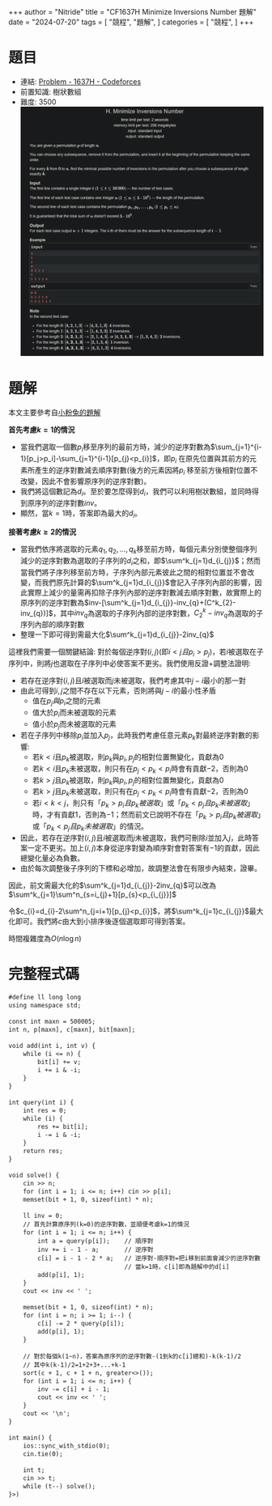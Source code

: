 +++
author = "Nitride"
title = "CF1637H Minimize Inversions Number 題解"
date = "2024-07-20"
tags = [
    "競程",
    "題解",
]
categories = [
    "競程",
]
+++

# 題目
- 連結: [Problem - 1637H - Codeforces](https://codeforces.com/problemset/problem/1637/H)
- 前置知識: 樹狀數組
- 難度: 3500
![p](p.jpeg)

# 題解
本文主要參考自[小粉兔的題解](https://www.cnblogs.com/PinkRabbit/p/CF1637.html)

**首先考慮$k=1$的情況**
- 當我們選取一個數$p_i$移至序列的最前方時，減少的逆序對數為$\sum_{j=1}^{i-1}[p_j>p_i]-\sum_{j=1}^{i-1}[p_{j}<p_{i}]$，即$p_i$ 在原先位置與其前方的元素所產生的逆序對數減去順序對數(後方的元素因將$p_i$ 移至前方後相對位置不改變，因此不會影響原序列的逆序對數)。
- 我們將這個數記為$d_{i}$。至於要怎麼得到$d_i$，我們可以利用樹狀數組，並同時得到原序列的逆序對數$inv$。
- 顯然，當$k=1$時，答案即為最大的$d_{i}$。

**接著考慮$k\ge2$的情況**
- 當我們依序將選取的元素$q_{1},q_{2},\dots,q_{k}$移至前方時，每個元素分別使整個序列減少的逆序對數為選取的子序列的$d_{i}$之和，即$\sum^k_{j=1}d_{i_{j}}$；然而當我們將子序列移至前方時，子序列內部元素彼此之間的相對位置並不會改變，而我們原先計算的$\sum^k_{j=1}d_{i_{j}}$會記入子序列內部的影響，因此實際上減少的量需再扣除子序列內部的逆序對數減去順序對數，故實際上的原序列的逆序對數為$inv-[\sum^k_{j=1}d_{i_{j}}-inv_{q}+(C^k_{2}-inv_{q})]$，其中$inv_{q}$為選取的子序列內部的逆序對數，$C^k_{2}-inv_{q}$為選取的子序列內部的順序對數
- 整理一下即可得到需最大化$\sum^k_{j=1}d_{i_{j}}-2inv_{q}$

這裡我們需要一個關鍵結論: 對於每個逆序對$(i, j)$(即$i<j且p_{i}>p_{j}$)，若$i$被選取在子序列中，則將$j$也選取在子序列中必使答案不更劣。我們使用反證+調整法證明: 
- 若存在逆序對$(i, j)$且$i$被選取而$j$未被選取，我們考慮其中$j-i$最小的那一對
- 由此可得到$i,j$之間不存在以下元素，否則將與$j-i$的最小性矛盾
	- 值在$p_{j}與p_{i}$之間的元素
	- 值大於$p_{i}$而未被選取的元素
	- 值小於$p_{j}$而未被選取的元素
- 若在子序列中移除$p_{i}$並加入$p_{j}$，此時我們考慮任意元素$p_{k}$對最終逆序對數的影響: 
	- 若$k<i$且$p_{k}$被選取，則$p_{k}$與$p_{i},p_{j}$的相對位置無變化，貢獻為$0$
	- 若$k<i$且$p_{k}$未被選取，則只有在$p_{j}<p_{k}<p_{i}$時會有貢獻$-2$，否則為$0$
	- 若$k>j$且$p_{k}$被選取，則$p_{k}$與$p_{i},p_{j}$的相對位置無變化，貢獻為$0$
	- 若$k>j$且$p_{k}$未被選取，則只有在$p_{j}<p_{k}<p_{i}$時會有貢獻$-2$，否則為$0$
	- 若$i<k<j$，則只有「$p_{k}>p_{i}且p_{k}被選取$」或「$p_{k}<p_{j}且p_{k}未被選取$」時，才有貢獻$1$，否則為$-1$；然而前文已說明不存在「$p_{k}>p_{i}且p_{k}被選取$」或「$p_{k}<p_{j}且p_{k}未被選取$」的情況。
- 因此，若存在逆序對$(i, j)$且$i$被選取而$j$未被選取，我們可刪除$i$並加入$j$，此時答案一定不更劣。加上$(i,j)$本身從逆序對變為順序對會對答案有$-1$的貢獻，因此總變化量必為負數。
- 由於每次調整後子序列的下標和必增加，故調整法會在有限步內結束，證畢。

因此，前文需最大化的$\sum^k_{j=1}d_{i_{j}}-2inv_{q}$可以改為$\sum^k_{j=1}\sum^n_{s=i_{j}+1}[p_{s}<p_{i_{j}}]$

令$c_{i}=d_{i}-2\sum^n_{j=i+1}[p_{j}<p_{i}]$，將$\sum^k_{j=1}c_{i_{j}}$最大化即可。我們將$c$由大到小排序後逐個選取即可得到答案。

時間複雜度為$O(n\log n)$


# 完整程式碼
```cpp[](<#include %3Cbits/stdc++.h%3E
#define ll long long
using namespace std;

const int maxn = 500005;
int n, p[maxn], c[maxn], bit[maxn];

void add(int i, int v) {
	while (i <= n) {
		bit[i] += v;
		i += i & -i;
	}
}

int query(int i) {
	int res = 0;
	while (i) {
		res += bit[i];
		i -= i & -i;
	}
	return res;
}

void solve() {
	cin >> n;
	for (int i = 1; i <= n; i++) cin >> p[i];
	memset(bit + 1, 0, sizeof(int) * n);

	ll inv = 0;
	// 首先計算原序列(k=0)的逆序對數，並順便考慮k=1的情況
	for (int i = 1; i <= n; i++) {
		int a = query(p[i]);	// 順序對
		inv += i - 1 - a;		// 逆序對
		c[i] = i - 1 - 2 * a;	// 逆序對-順序對=把i移到前面會減少的逆序對數
								// 當k=1時，c[i]即為題解中的d[i]
		add(p[i], 1);
	}
	cout << inv << ' ';

	memset(bit + 1, 0, sizeof(int) * n);
	for (int i = n; i >= 1; i--) {
		c[i] -= 2 * query(p[i]);
		add(p[i], 1);
	}

	// 對於每個k(1~n)，答案為原序列的逆序對數-(1到k的c[i]總和)-k(k-1)/2
	// 其中k(k-1)/2=1+2+3+...+k-1
	sort(c + 1, c + 1 + n, greater<>());
	for (int i = 1; i <= n; i++) {
		inv -= c[i] + i - 1;
		cout << inv << ' ';
	}
	cout << '\n';
}

int main() {
	ios::sync_with_stdio(0);
	cin.tie(0);

	int t;
	cin >> t;
	while (t--) solve();
}>)
```